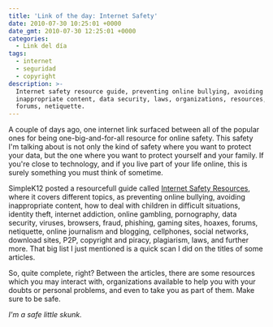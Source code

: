 ```yaml
---
title: 'Link of the day: Internet Safety'
date: 2010-07-30 10:25:01 +0000
date_gmt: 2010-07-30 12:25:01 +0000
categories:
  - Link del día
tags:
  - internet
  - seguridad
  - copyright
description: >-
  Internet safety resource guide, preventing online bullying, avoiding
  inappropriate content, data security, laws, organizations, resources, viruses,
  forums, netiquette.
---
```



A couple of days ago, one internet link surfaced between all of the popular ones for being one-big-and-for-all resource for online safety. This safety I'm talking about is not only the kind of safety where you want to protect your data, but the one where you want to protect yourself and your family. If you're close to technology, and if you live part of your life online, this is surely something you must think of sometime.

SimpleK12 posted a resourcefull guide called [Internet Safety Resources](http://www.simplek12.com/internetsafety), where it covers different topics, as preventing online bullying, avoiding inappropriate content, how to deal with children in difficult situations, identity theft, internet addiction, online gambling, pornography, data security, viruses, browsers, fraud, phishing, gaming sites, hoaxes, forums, netiquette, online journalism and blogging, cellphones, social networks, download sites, P2P, copyright and piracy, plagiarism, laws, and further more. That big list I just mentioned is a quick scan I did on the titles of some articles.

So, quite complete, right? Between the articles, there are some resources which you may interact with, organizations available to help you with your doubts or personal problems, and even to take you as part of them. Make sure to be safe.

_I'm a safe little skunk._
